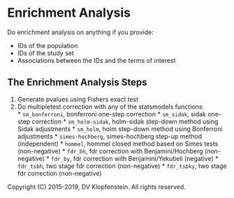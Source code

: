 # Enrichment Analysis

Do enrichment analysis on anything if you provide:
  * IDs of the population 
  * IDs of the study set
  * Associations between the IDs and the terms of interest

## The Enrichment Analysis Steps
  1. Generate pvalues using Fishers exact test
  2. Do multipletest correction with any of the statsmodels functions:    
    * `sm_bonferroni`, bonferroni one-step correction
    * `sm_sidak`, sidak one-step correction
    * `sm_holm-sidak`, holm-sidak step-down method using Sidak adjustments
    * `sm_holm`, holm step-down method using Bonferroni adjustments
    * `simes-hochberg`, simes-hochberg step-up method (independent)
    * `hommel`, hommel closed method based on Simes tests (non-negative)
    * `fdr_bh`, fdr correction with Benjamini/Hochberg (non-negative)
    * `fdr_by`, fdr correction with Benjamini/Yekutieli (negative)
    * `fdr_tsbh`, two stage fdr correction (non-negative)
    * `fdr_tsbky`, two stage fdr correction (non-negative)

Copyright (C) 2015-2019, DV Klopfenstein. All rights reserved.
